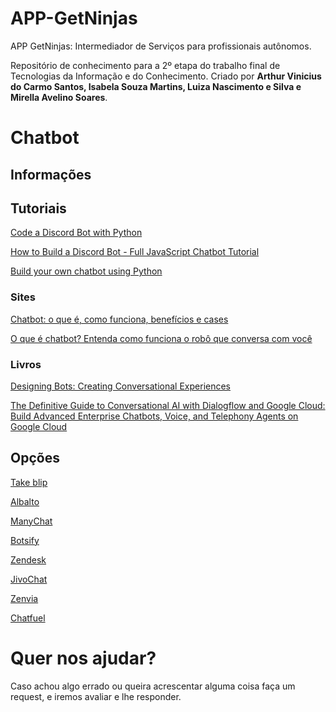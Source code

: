# APP-GetNinjas
APP GetNinjas: Intermediador de Serviços para profissionais autônomos. 

Repositório de conhecimento para a 2º etapa do trabalho final de Tecnologias da Informação e do Conhecimento. Criado por **Arthur Vinicius do Carmo Santos, Isabela Souza Martins, Luiza Nascimento e Silva e Mirella Avelino Soares**.

# Chatbot

## Informações

## Tutoriais

[Code a Discord Bot with Python](https://www.youtube.com/watch?v=SPTfmiYiuok&t=2s)

[How to Build a Discord Bot - Full JavaScript Chatbot Tutorial](https://www.youtube.com/watch?v=8o25pRbXdFw)

[Build your own chatbot using Python](https://www.youtube.com/watch?v=c_gXrw1RoKo)

### Sites

[Chatbot: o que é, como funciona, benefícios e cases](https://www.take.net/blog/chatbots/chatbot/)

[O que é chatbot? Entenda como funciona o robô que conversa com você](https://www.techtudo.com.br/noticias/2018/03/o-que-e-chatbot-entenda-como-funciona-o-robo-que-conversa-com-voce.ghtml)

### Livros

[Designing Bots: Creating Conversational Experiences](https://www.amazon.com.br/Designing-Bots-Amir-Shevat/dp/1491974826/ref=asc_df_1491974826/?tag=googleshopp00-20&linkCode=df0&hvadid=379733272930&hvpos=&hvnetw=g&hvrand=15180727327978200762&hvpone=&hvptwo=&hvqmt=&hvdev=c&hvdvcmdl=&hvlocint=&hvlocphy=1001566&hvtargid=pla-310676867970&psc=1)

[The Definitive Guide to Conversational AI with Dialogflow and Google Cloud: Build Advanced Enterprise Chatbots, Voice, and Telephony Agents on Google Cloud](https://www.amazon.com.br/Definitive-Guide-Conversational-Dialogflow-Google/dp/1484270134/ref=asc_df_1484270134/?tag=googleshopp00-20&linkCode=df0&hvadid=379735814613&hvpos=&hvnetw=g&hvrand=5610025157512061943&hvpone=&hvptwo=&hvqmt=&hvdev=c&hvdvcmdl=&hvlocint=&hvlocphy=1001566&hvtargid=pla-1244430844942&psc=1)

## Opções 

[Take blip](https://digital.take.net/conheca-os-chatbots/?utm_source=Google&utm_medium=cpc&utm_term=chatbot&utm_campaign=SEMN_Chatbot-geral%20%28p-e%29&hsa_acc=2783574544&hsa_kw=chatbot&hsa_ve=3&hsa_ad=517836283110&hsa_net=adwords&hsa_mt=e&hsa_cam=12336839009&hsa_src=g&hsa_tgt=aud-1071228430316:kwd-267643061&hsa_grp=117325018066&utm_id=go_cmp-12336839009_adg-117325018066_ad-517836283110_aud-1071228430316:kwd-267643061_dev-c_ext-_prd-_sig-Cj0KCQiA-qGNBhD3ARIsAO_o7ylCnJweBkkP6XeCPUJkIsNUkbkbX8GO-eEhUXL8XGjTXKwPS6BAkTUaApk7EALw_wcB&gclid=Cj0KCQiA-qGNBhD3ARIsAO_o7ylCnJweBkkP6XeCPUJkIsNUkbkbX8GO-eEhUXL8XGjTXKwPS6BAkTUaApk7EALw_wcB)

 [Albalto](https://albato.com.br/apps-chat-bots?utm_source=google&utm_medium=cpc&utm_campaign=albato_dinam_brazil_poisk_g&utm_term=dsa-1263034785996&gclid=Cj0KCQiA-qGNBhD3ARIsAO_o7ylc2B-kwKZZXFD4txP9En2Y9sY3zez00duzQGEFB-MFDZ7boSnmOGoaArq5EALw_wcB)
 
 [ManyChat](https://rockcontent.com/br/blog/manychat-bot/)
 
 [Botsify](https://botsify.com/)
 
 [Zendesk](https://rockcontent.com/br/blog/zendesk-chat/)
 
 [JivoChat](https://www.jivochat.com.br/)
 
 [Zenvia](https://www.zenvia.com/)
 
 [Chatfuel](https://chatfuel.com/main)

# Quer nos ajudar?

Caso achou algo errado ou queira acrescentar alguma coisa faça um request, e iremos avaliar e lhe responder. 

